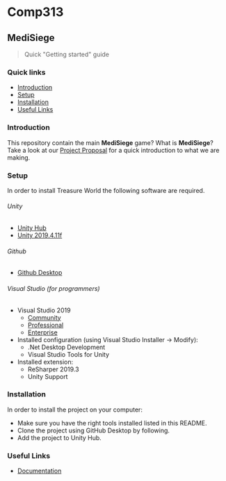 # Comp313
## MediSiege

> Quick "Getting started" guide

### Quick links
 - [Introduction](#introduction)
 - [Setup](#setup)
 - [Installation](#installation)
 - [Useful Links](#useful-links)

### Introduction
This repository contain the main **MediSiege** game? What is **MediSiege**? Take a look at our [Project Proposal](https://drive.google.com/drive/folders/1eUYfmzv3omPL_pIO08Y0UQAIX2RQ2bEP) for a quick introduction to what we are making.

### Setup
In order to install Treasure World the following software are required.

###### Unity
 - [Unity Hub](https://public-cdn.cloud.unity3d.com/hub/prod/UnityHubSetup.exe)
 - [Unity 2019.4.11f](https://unity3d.com/get-unity/download/archive)

###### Github
 - [Github Desktop](https://desktop.github.com/)

###### Visual Studio (for programmers)
 - Visual Studio 2019
   - [Community](https://visualstudio.microsoft.com/thank-you-downloading-visual-studio/?sku=Community&rel=16)
   - [Professional](https://visualstudio.microsoft.com/thank-you-downloading-visual-studio/?sku=Professional&rel=16)
   - [Enterprise](https://visualstudio.microsoft.com/thank-you-downloading-visual-studio/?sku=Enterprise&rel=16)
 - Installed configuration (using Visual Studio Installer → Modify):
   - .Net Desktop Development
   - Visual Studio Tools for Unity
 - Installed extension:
   - ReSharper 2019.3
   - Unity Support

### Installation
In order to install the project on your computer:
 - Make sure you have the right tools installed listed in this README.
 - Clone the project using GitHub Desktop by following.
 - Add the project to Unity Hub.

### Useful Links
 - [Documentation](https://drive.google.com/drive/folders/1eUYfmzv3omPL_pIO08Y0UQAIX2RQ2bEP)
